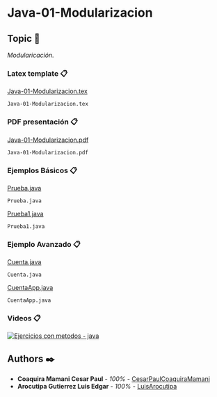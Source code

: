 # Java-01-Modularizacion
## Topic 🚀

_Modularicación._


### Latex template 📋

[Java-01-Modularizacion.tex](https://github.com/CesarPaulCoaquiraMamani/Java-01-Modularizacion/blob/master/Latex/Java-01-Modularizacion.tex)

```
Java-01-Modularizacion.tex
```

### PDF presentación 📋

[Java-01-Modularizacion.pdf](https://github.com/CesarPaulCoaquiraMamani/Java-01-Modularizacion/blob/master/Latex/Java-01-Modularizacion.pdf)

```
Java-01-Modularizacion.pdf
```

### Ejemplos Básicos 📋

[Prueba.java](https://github.com/CesarPaulCoaquiraMamani/Java-01-Modularizacion/blob/master/Latex/Java/Prueba.java)

```
Prueba.java
```
[Prueba1.java](https://github.com/CesarPaulCoaquiraMamani/Java-01-Modularizacion/blob/master/Latex/Java/Prueba1.java)

```
Prueba1.java
```

### Ejemplo Avanzado 📋

[Cuenta.java](https://github.com/CesarPaulCoaquiraMamani/Java-01-Modularizacion/blob/master/Latex/Java/Cuenta.java)

```
Cuenta.java
```
[CuentaApp.java](https://github.com/CesarPaulCoaquiraMamani/Java-01-Modularizacion/blob/master/Latex/Java/CuentaApp.java)

```
CuentaApp.java
```

### Videos 📋

[![Ejercicios con metodos - java](https://github.com/rescobedoq/java-00-programming-introduction/blob/master/java-00-programming-introduction-first.png)](https://youtu.be/pM8--ZDZ-I4 "Ejercicios con metodos - java")



## Authors ✒️

* **Coaquira Mamani Cesar Paul** - *100%* - [CesarPaulCoaquiraMamani](https://github.com/CesarPaulCoaquiraMamani)
* **Arocutipa Gutierrez Luis Edgar** - *100%* - [LuisArocutipa](https://github.com/LuisArocutipa)

